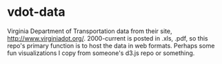 vdot-data
=========

Virginia Department of Transportation data from their site, http://www.virginiadot.org/. 2000-current is posted in .xls, .pdf, so this repo's primary function is to host the data in web formats. Perhaps some fun visualizations I copy from someone's d3.js repo or something. 
